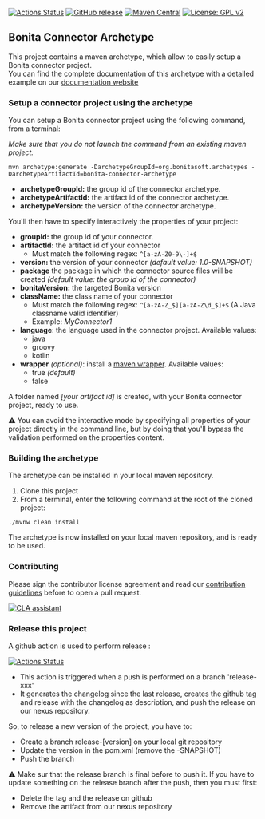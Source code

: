 [![Actions Status](https://github.com/bonitasoft/bonita-connector-archetype/workflows/Build/badge.svg)](https://github.com/bonitasoft/bonita-connector-archetype/actions?query=workflow%3ABuild)
[![GitHub release](https://img.shields.io/github/v/release/bonitasoft/bonita-connector-archetype?color=blue&label=Release)](https://github.com/bonitasoft/bonita-connector-archetype/releases)
[![Maven Central](https://img.shields.io/maven-central/v/org.bonitasoft.archetypes/bonita-connector-archetype.svg?label=Maven%20Central&color=orange)](https://search.maven.org/search?q=g:%22org.bonitasoft.archetypes%22%20AND%20a:%22bonita-connector-archetype%22)
[![License: GPL v2](https://img.shields.io/badge/License-GPL%20v2-yellow.svg)](https://www.gnu.org/licenses/old-licenses/gpl-2.0.en.html)



## Bonita Connector Archetype

This project contains a maven archetype, which allow to easily setup a Bonita connector project.  
You can find the complete documentation of this archetype with a detailed example on our [documentation website](https://documentation.bonitasoft.com/bonita/7.11/connector-archetype)

### Setup a connector project using the archetype 

 You can setup a Bonita connector project using the following command, from a terminal: 
 
 _Make sure that you do not launch the command from an existing maven project._
 
```
mvn archetype:generate -DarchetypeGroupId=org.bonitasoft.archetypes -DarchetypeArtifactId=bonita-connector-archetype
```

- **archetypeGroupId:** the group id of the connector archetype.
- **archetypeArtifactId:** the artifact id of the connector archetype.
- **archetypeVersion:** the version of the connector archetype.

You'll then have to specify interactively the properties of your project: 

- **groupId:** the group id of your connector.
- **artifactId:** the artifact id of your connector
	 - Must match the following regex: `^[a-zA-Z0-9\-]+$`
- **version:** the version of your connector _(default value: 1.0-SNAPSHOT)_
- **package** the package in which the connector source files will be created _(default value: the group id of the connector)_
- **bonitaVersion:** the targeted Bonita version
- **className:** the class name of your connector 
    - Must match the following regex: `^[a-zA-Z_$][a-zA-Z\d_$]+$` (A Java classname valid identifier)
    - Example: _MyConnector1_
- **language**: the language used in the connector project. Available values:
    - java
    - groovy
    - kotlin
- **wrapper** _(optional)_: install a [maven wrapper](https://github.com/takari/maven-wrapper). Available values: 
    - true _(default)_
    - false

A folder named _[your artifact id]_ is created, with your Bonita connector project, ready to use.

⚠️ You can avoid the interactive mode by specifying all properties of your project directly in the command line, but by doing that you'll bypass the validation performed on the properties content.

### Building the archetype
The archetype can be installed in your local maven repository.

 1. Clone this project
 2. From a terminal, enter the following command at the root of the cloned project: 
```
./mvnw clean install
```

The archetype is now installed on your local maven repository, and is ready to be used.

### Contributing

Please sign the contributor license agreement and read our [contribution guidelines](CONTRIBUTING.md) before to open a pull request. 
 
<a href="https://cla-assistant.io/bonitasoft/bonita-connector-archetype"><img src="https://cla-assistant.io/readme/badge/bonitasoft/bonita-connector-archetype" alt="CLA assistant" /></a>

### Release this project

A github action is used to perform release : 

[![Actions Status](https://github.com/bonitasoft/bonita-connector-archetype/workflows/Create%20release/badge.svg)](https://github.com/bonitasoft/bonita-connector-archetype/actions?query=workflow%3A"Create+release")

- This action is triggered when a push is performed on a branch 'release-xxx'
- It generates the changelog since the last release, creates the github tag and release with the changelog as description, and push the release on our nexus repository. 

So, to release a new version of the project, you have to: 
- Create a branch release-[version] on your local git repository
- Update the version in the pom.xml (remove the -SNAPSHOT)
- Push the branch

⚠️ Make sur that the release branch is final before to push it. If you have to update something on the release branch after the push, then you must first:
- Delete the tag and the release on github
- Remove the artifact from our nexus repository 

